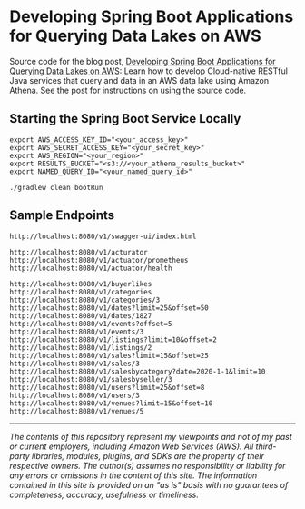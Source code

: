 # Developing Spring Boot Applications for Querying Data Lakes on AWS

Source code for the blog
post, [Developing Spring Boot Applications for Querying Data Lakes on AWS](https://garystafford.medium.com/developing-spring-boot-applications-for-querying-data-lakes-on-aws-eeefa298741):
Learn how to develop Cloud-native RESTful Java services that query and data in an AWS data lake using Amazon Athena. See
the post for instructions on using the source code.

## Starting the Spring Boot Service Locally

```shell
export AWS_ACCESS_KEY_ID="<your_access_key>"
export AWS_SECRET_ACCESS_KEY="<your_secret_key>"
export AWS_REGION="<your_region>"
export RESULTS_BUCKET="<s3://<your_athena_results_bucket>"
export NAMED_QUERY_ID="<your_named_query_id>"

./gradlew clean bootRun
```

## Sample Endpoints

```text
http://localhost:8080/v1/swagger-ui/index.html

http://localhost:8080/v1/acturator
http://localhost:8080/v1/actuator/prometheus
http://localhost:8080/v1/actuator/health

http://localhost:8080/v1/buyerlikes
http://localhost:8080/v1/categories
http://localhost:8080/v1/categories/3
http://localhost:8080/v1/dates?limit=25&offset=50
http://localhost:8080/v1/dates/1827
http://localhost:8080/v1/events?offset=5
http://localhost:8080/v1/events/3
http://localhost:8080/v1/listings?limit=10&offset=2
http://localhost:8080/v1/listings/2
http://localhost:8080/v1/sales?limit=15&offset=25
http://localhost:8080/v1/sales/3
http://localhost:8080/v1/salesbycategory?date=2020-1-1&limit=10
http://localhost:8080/v1/salesbyseller/3
http://localhost:8080/v1/users?limit=25&offset=8
http://localhost:8080/v1/users/3
http://localhost:8080/v1/venues?limit=15&offset=10
http://localhost:8080/v1/venues/5
```

---

<i>The contents of this repository represent my viewpoints and not of my past or current employers, including Amazon Web
Services (AWS). All third-party libraries, modules, plugins, and SDKs are the property of their respective owners. The
author(s) assumes no responsibility or liability for any errors or omissions in the content of this site. The
information contained in this site is provided on an "as is" basis with no guarantees of completeness, accuracy,
usefulness or timeliness.</i>
